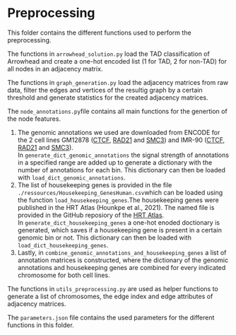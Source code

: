# Preprocessing
This folder contains the different functions used to perform the preprocessing.

The functions in ```arrowhead_solution.py``` load the TAD classification of Arrowhead and create a one-hot encoded list (1 for TAD, 2 for non-TAD) for all nodes in an adjacency matrix.

The functions in ```graph_generation.py``` load the adjacency matrices from raw data, filter the edges and vertices of the resultig graph by a certain threshold and generate statistics for the created adjacency matrices.

The ```node_annotations.py```file contains all main functions for the genertion of the node features.
1. The genomic annotations we used are downloaded from ENCODE for the 2 cell lines GM12878 ([CTCF](https://www.encodeproject.org/annotations/ENCFF074FXJ/), [RAD21](https://www.encodeproject.org/annotations/ENCFF110OBQ/) and [SMC3](https://www.encodeproject.org/annotations/ENCFF049WIK/)) and IMR-90 ([CTCF](https://www.encodeproject.org/annotations/ENCFF276MRX/), [RAD21](https://www.encodeproject.org/annotations/ENCFF374EXW/) and [SMC3](https://www.encodeproject.org/annotations/ENCFF476RFS/)).<br> In ```generate_dict_genomic_annotations``` the signal strength of annotations in a specified range are added up to generate a dictionary with the number of annotations for each bin. This dictionary can then be loaded with ```load_dict_genomic_annotations```.
2. The list of housekeeping genes is provided in the file ```./ressources/Housekeeping_GenesHuman.csv```which can be loaded using the function ```load_housekeeping_genes```.The housekeeping genes were published in the HRT Atlas (Hounkpe et al., 2021). The named file is provided in the GitHub reposiory of the [HRT Atlas](https://github.com/Bidossessih/HRT_Atlas/tree/master/www).<br> In ```generate_dict_housekeeping_genes``` a one-hot enoded doctionary is generated, which saves if a housekeeping gene is present in a certain genomic bin or not. This dictionary can then be loaded with `load_dict_housekeeping_genes`.
3. Lastly, in `combine_genomic_annotations_and_housekeeping_genes` a list of annotation matrices is constructed, where the dictionary of the genomic annotations and housekeeping genes are combined for every indicated chromosome for both cell lines.

The functions in ```utils_preprocessing.py``` are used as helper functions to generate a list of chromosomes, the edge index and edge attributes of adjacency matrices.

The ```parameters.json``` file contains the used parameters for the different functions in this folder. 



